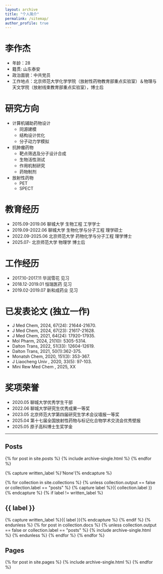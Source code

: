 ```yaml
---
layout: archive
title: "个人简介"
permalink: /sitemap/
author_profile: true
---
```

李作杰
======
* 年龄：28​
* 籍贯: 山东泰安
* 政治面貌：中共党员
* 工作地点：北京师范大学化学学院（放射性药物教育部重点实验室）＆物理与天文学院（放射线束教育部重点实验室），博士后

研究方向
======
* 计算机辅助药物设计
  * 同源建模
  * 结构设计优化
  * 分子动力学模拟
* 抗肿瘤药物
  * 靶点筛选及分子设计合成
  * 生物活性测试
  * 作用机制研究
  * 药物制剂
* 放射性药物
  * PET
  * SPECT

教育经历
======
* 2015.09-2019.06   聊城大学       生物工程            工学学士
* 2019.09-2022.06   聊城大学       生物化学与分子工程   理学硕士
* 2022.09-2025.06   北京师范大学   药物化学与分子工程   理学博士
* 2025.07-          北京师范大学   物理学               博士后

工作经历
======
* 2017.10-2017.11    华润雪花       见习
* 2018.12-2019.01    恒瑞医药       见习
* 2019.02-2019.07    新和成药业     见习
  
已发表论文 (独立一作)
======
* J Med Chem,  2024, 67(24): 21644-21670.
* J Med Chem,  2024, 67(23): 21617-21628.
* J Med Chem,  2021, 64(24): 17920-17935.
* Mol Pharm,  2024, 21(10): 5305-5314.
* Dalton Trans,  2022, 51(33): 12604-12619.
* Dalton Trans, 2021, 50(1):362-375.
* Monatsh Chem,  2020, 151(3): 353-367.
* J Liaocheng Univ , 2020, 33(5): 97-103. 
* Mini Rew Med Chem , 2025, XX

奖项荣誉
======
* 2020.05 聊城大学优秀学生干部
* 2022.06 聊城大学研究生优秀成果一等奖
* 2023.05 北京师范大学第四届研究生学术会议墙报一等奖
* 2025.04 第十七届全国放射性药物与标记化合物学术交流会优秀壁报
* 2025.05 原子高科博士生奖学金
-----------------------------------------------------------------

<h2>Posts</h2>
{% for post in site.posts %}
  {% include archive-single.html %}
{% endfor %}

{% capture written_label %}'None'{% endcapture %}

{% for collection in site.collections %}
{% unless collection.output == false or collection.label == "posts" %}
  {% capture label %}{{ collection.label }}{% endcapture %}
  {% if label != written_label %}
  <h2>{{ label }}</h2>
  {% capture written_label %}{{ label }}{% endcapture %}
  {% endif %}
{% endunless %}
{% for post in collection.docs %}
  {% unless collection.output == false or collection.label == "posts" %}
  {% include archive-single.html %}
  {% endunless %}
{% endfor %}
{% endfor %}


<h2>Pages</h2>
{% for post in site.pages %}
  {% include archive-single.html %}
{% endfor %}
